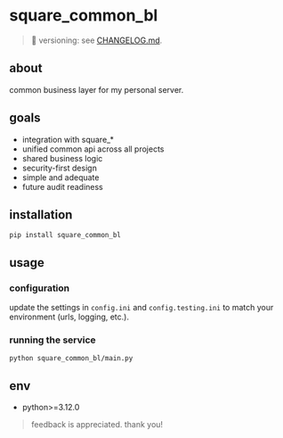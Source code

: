 # square_common_bl

> 📌 versioning: see [CHANGELOG.md](./CHANGELOG.md).

## about

common business layer for my personal server.

## goals

- integration with square_*
- unified common api across all projects
- shared business logic
- security-first design
- simple and adequate
- future audit readiness

## installation

```shell
pip install square_common_bl
```

## usage

### configuration

update the settings in `config.ini` and `config.testing.ini` to match your environment (urls, logging, etc.).

### running the service

```shell
python square_common_bl/main.py
```

## env

- python>=3.12.0

> feedback is appreciated. thank you!
